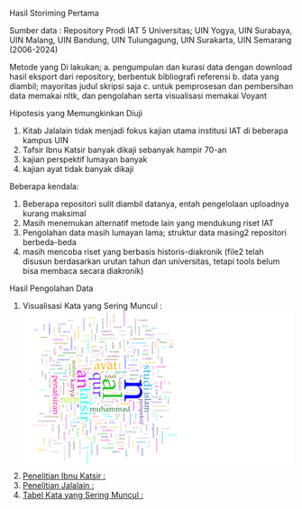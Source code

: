 Hasil Storiming Pertama

Sumber data : Repository Prodi IAT 5 Universitas; UIN Yogya, UIN Surabaya, UIN Malang, UIN Bandung, UIN Tulungagung, UIN Surakarta, UIN Semarang (2006-2024)

Metode yang Di lakukan;
a. pengumpulan dan kurasi data dengan download hasil eksport dari repository, berbentuk bibliografi referensi
b. data yang diambil; mayoritas judul skripsi saja
c. untuk pemprosesan dan pembersihan data memakai nltk, dan pengolahan serta visualisasi memakai Voyant

Hipotesis yang Memungkinkan Diuji
1. Kitab Jalalain tidak menjadi fokus kajian utama institusi IAT di beberapa kampus UIN
2. Tafsir Ibnu Katsir banyak dikaji sebanyak hampir 70-an
3. kajian perspektif lumayan banyak
4. kajian ayat tidak banyak dikaji

Beberapa kendala:
1. Beberapa repositori sulit diambil datanya, entah pengelolaan uploadnya kurang maksimal
2. Masih menemukan alternatif metode lain yang mendukung riset IAT
3. Pengolahan data masih lumayan lama; struktur data masing2 repositori berbeda-beda
4. masih mencoba riset yang berbasis historis-diakronik (file2 telah disusun berdasarkan urutan tahun dan universitas, tetapi tools belum bisa membaca secara diakronik)

Hasil Pengolahan Data
1. Visualisasi Kata yang Sering Muncul : ![](https://github.com/misbah000/Project1/blob/main/visual%20frequent%20words%20cloud.png)
2. [Penelitian Ibnu Katsir : ](https://github.com/misbah000/Project1/blob/main/penelitian%20ibn%20katsir2.md)
3. [Penelitian Jalalain : ](https://github.com/misbah000/Project1/blob/main/penelitian%20jalalain.md)
4. [Tabel Kata yang Sering Muncul : ](https://github.com/misbah000/Project1/blob/main/words%20frequently%20appear.md)
